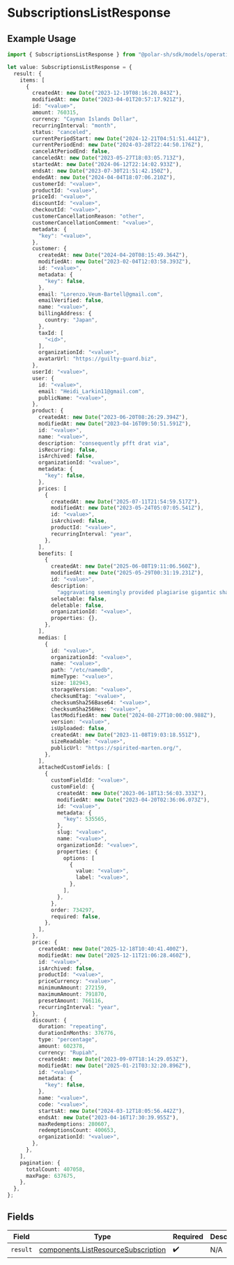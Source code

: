 # SubscriptionsListResponse

## Example Usage

```typescript
import { SubscriptionsListResponse } from "@polar-sh/sdk/models/operations/subscriptionslist.js";

let value: SubscriptionsListResponse = {
  result: {
    items: [
      {
        createdAt: new Date("2023-12-19T08:16:20.843Z"),
        modifiedAt: new Date("2023-04-01T20:57:17.921Z"),
        id: "<value>",
        amount: 760315,
        currency: "Cayman Islands Dollar",
        recurringInterval: "month",
        status: "canceled",
        currentPeriodStart: new Date("2024-12-21T04:51:51.441Z"),
        currentPeriodEnd: new Date("2024-03-28T22:44:50.176Z"),
        cancelAtPeriodEnd: false,
        canceledAt: new Date("2023-05-27T18:03:05.713Z"),
        startedAt: new Date("2024-06-12T22:14:02.933Z"),
        endsAt: new Date("2023-07-30T21:51:42.150Z"),
        endedAt: new Date("2024-04-04T18:07:06.210Z"),
        customerId: "<value>",
        productId: "<value>",
        priceId: "<value>",
        discountId: "<value>",
        checkoutId: "<value>",
        customerCancellationReason: "other",
        customerCancellationComment: "<value>",
        metadata: {
          "key": "<value>",
        },
        customer: {
          createdAt: new Date("2024-04-20T08:15:49.364Z"),
          modifiedAt: new Date("2023-02-04T12:03:58.393Z"),
          id: "<value>",
          metadata: {
            "key": false,
          },
          email: "Lorenzo.Veum-Bartell@gmail.com",
          emailVerified: false,
          name: "<value>",
          billingAddress: {
            country: "Japan",
          },
          taxId: [
            "<id>",
          ],
          organizationId: "<value>",
          avatarUrl: "https://guilty-guard.biz",
        },
        userId: "<value>",
        user: {
          id: "<value>",
          email: "Heidi_Larkin11@gmail.com",
          publicName: "<value>",
        },
        product: {
          createdAt: new Date("2023-06-20T08:26:29.394Z"),
          modifiedAt: new Date("2023-04-16T09:50:51.591Z"),
          id: "<value>",
          name: "<value>",
          description: "consequently pfft drat via",
          isRecurring: false,
          isArchived: false,
          organizationId: "<value>",
          metadata: {
            "key": false,
          },
          prices: [
            {
              createdAt: new Date("2025-07-11T21:54:59.517Z"),
              modifiedAt: new Date("2023-05-24T05:07:05.541Z"),
              id: "<value>",
              isArchived: false,
              productId: "<value>",
              recurringInterval: "year",
            },
          ],
          benefits: [
            {
              createdAt: new Date("2025-06-08T19:11:06.560Z"),
              modifiedAt: new Date("2025-05-29T00:31:19.231Z"),
              id: "<value>",
              description:
                "aggravating seemingly provided plagiarise gigantic shady that voluntarily behind machine",
              selectable: false,
              deletable: false,
              organizationId: "<value>",
              properties: {},
            },
          ],
          medias: [
            {
              id: "<value>",
              organizationId: "<value>",
              name: "<value>",
              path: "/etc/namedb",
              mimeType: "<value>",
              size: 182943,
              storageVersion: "<value>",
              checksumEtag: "<value>",
              checksumSha256Base64: "<value>",
              checksumSha256Hex: "<value>",
              lastModifiedAt: new Date("2024-08-27T10:00:00.988Z"),
              version: "<value>",
              isUploaded: false,
              createdAt: new Date("2023-11-08T19:03:18.551Z"),
              sizeReadable: "<value>",
              publicUrl: "https://spirited-marten.org/",
            },
          ],
          attachedCustomFields: [
            {
              customFieldId: "<value>",
              customField: {
                createdAt: new Date("2023-06-18T13:56:03.333Z"),
                modifiedAt: new Date("2023-04-20T02:36:06.073Z"),
                id: "<value>",
                metadata: {
                  "key": 535565,
                },
                slug: "<value>",
                name: "<value>",
                organizationId: "<value>",
                properties: {
                  options: [
                    {
                      value: "<value>",
                      label: "<value>",
                    },
                  ],
                },
              },
              order: 734297,
              required: false,
            },
          ],
        },
        price: {
          createdAt: new Date("2025-12-18T10:40:41.400Z"),
          modifiedAt: new Date("2025-12-11T21:06:28.460Z"),
          id: "<value>",
          isArchived: false,
          productId: "<value>",
          priceCurrency: "<value>",
          minimumAmount: 272159,
          maximumAmount: 791870,
          presetAmount: 766116,
          recurringInterval: "year",
        },
        discount: {
          duration: "repeating",
          durationInMonths: 376776,
          type: "percentage",
          amount: 602378,
          currency: "Rupiah",
          createdAt: new Date("2023-09-07T18:14:29.053Z"),
          modifiedAt: new Date("2025-01-21T03:32:20.896Z"),
          id: "<value>",
          metadata: {
            "key": false,
          },
          name: "<value>",
          code: "<value>",
          startsAt: new Date("2024-03-12T18:05:56.442Z"),
          endsAt: new Date("2023-04-16T17:30:39.955Z"),
          maxRedemptions: 280607,
          redemptionsCount: 400653,
          organizationId: "<value>",
        },
      },
    ],
    pagination: {
      totalCount: 407058,
      maxPage: 637675,
    },
  },
};
```

## Fields

| Field                                                                                      | Type                                                                                       | Required                                                                                   | Description                                                                                |
| ------------------------------------------------------------------------------------------ | ------------------------------------------------------------------------------------------ | ------------------------------------------------------------------------------------------ | ------------------------------------------------------------------------------------------ |
| `result`                                                                                   | [components.ListResourceSubscription](../../models/components/listresourcesubscription.md) | :heavy_check_mark:                                                                         | N/A                                                                                        |